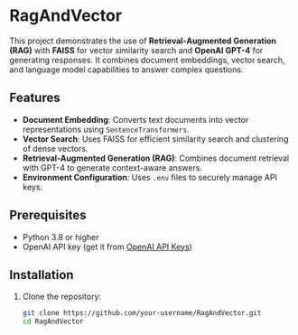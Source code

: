 # RagAndVector

This project demonstrates the use of **Retrieval-Augmented Generation (RAG)** with **FAISS** for vector similarity search and **OpenAI GPT-4** for generating responses. It combines document embeddings, vector search, and language model capabilities to answer complex questions.

## Features

- **Document Embedding**: Converts text documents into vector representations using `SentenceTransformers`.
- **Vector Search**: Uses FAISS for efficient similarity search and clustering of dense vectors.
- **Retrieval-Augmented Generation (RAG)**: Combines document retrieval with GPT-4 to generate context-aware answers.
- **Environment Configuration**: Uses `.env` files to securely manage API keys.

## Prerequisites

- Python 3.8 or higher
- OpenAI API key (get it from [OpenAI API Keys](https://platform.openai.com/account/api-keys))

## Installation

1. Clone the repository:
   ```bash
   git clone https://github.com/your-username/RagAndVector.git
   cd RagAndVector